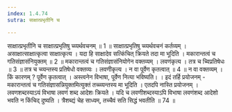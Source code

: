```yaml
---
index: 1.4.74
sutra: साक्षात्प्रभृतीनि च

---
```

साक्षात्प्रभृतीनि च साक्षात्प्रभृतिषु च्व्यर्थवचनम् ॥ 1 ॥ साक्षात्प्रभृतिषु च्व्यर्थवचनं कर्तव्यम् । असाक्षात्साक्षात्कृत्वा साक्षात्कृत्य । यदा हि साक्षादेव सत्किंचित् क्रियते तदा मा भूदिति । मकारान्तत्वं च गतिसंज्ञासंनियुक्तम् ॥ 2 ॥ मकारान्तत्वं च गतिसंज्ञासंनियोगेन वक्तव्यम् । लवणंकृत्य । तत्र च च्विप्रतिषेधः ॥ 3 ॥ तत्र च च्व्यन्तस्य प्रतिषेधो वक्तव्यः । लवणीकृत्य । न वा पूर्वेण कृतत्वात् ॥ 4 ॥ न वा वक्तव्यम् । किं कारणम् ? पूर्वेण कृतत्वात् । अस्त्वनेन विभाषा, पूर्वेण नित्या भविष्यति। । इदं तर्हि प्रयोजनम्  -  मकारान्तत्वं च गतिसंज्ञासन्नियुक्तमित्युक्तं तच्च्व्यन्तस्य मा भूदिति । एतदपि नास्ति प्रयोजनम् । लवणशब्दस्याऽयं विभाषा लवणं शब्द आदेशः क्रियते । यदि च लवणीशब्दस्याऽपि विभाषा लवणंशब्द आदेशो भवति न किंचिद् दुष्यति । त्रैशब्द्यं चेह साध्यम्, तच्चैवं सति सिद्धं भवतीति ॥ 74 ॥